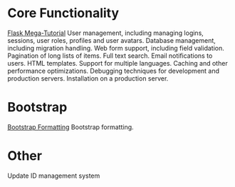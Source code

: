 # Core Functionality

[Flask Mega-Tutorial](https://blog.miguelgrinberg.com/post/the-flask-mega-tutorial-part-ii-templates)
User management, including managing logins, sessions, user roles, profiles and user avatars.
Database management, including migration handling.
Web form support, including field validation.
Pagination of long lists of items.
Full text search.
Email notifications to users.
HTML templates.
Support for multiple languages.
Caching and other performance optimizations.
Debugging techniques for development and production servers.
Installation on a production server.

# Bootstrap

[Bootstrap Formatting](https://pythonhosted.org/Flask-Bootstrap/)
Bootstrap formatting.

# Other

Update ID management system